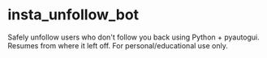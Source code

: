 # insta_unfollow_bot
Safely unfollow users who don't follow you back using Python + pyautogui. Resumes from where it left off. For personal/educational use only.
